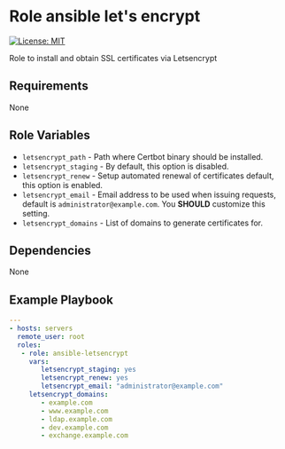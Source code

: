 Role ansible let's encrypt 
=========
[![License: MIT](https://img.shields.io/badge/License-MIT-yellow.svg)](https://opensource.org/licenses/MIT)

Role to install and obtain SSL certificates via Letsencrypt

Requirements
------------

None

Role Variables
--------------

- `letsencrypt_path` - Path where Certbot binary should be installed.
- `letsencrypt_staging` -  By default, this option is disabled.
- `letsencrypt_renew` - Setup automated renewal of certificates default, this option is enabled.
- `letsencrypt_email` - Email address to be used when issuing requests, default is `administrator@example.com`. You **SHOULD** customize this setting.
- `letsencrypt_domains` - List of domains to generate certificates for. 

Dependencies
------------

None

Example Playbook
----------------

```yaml
---
- hosts: servers
  remote_user: root
  roles:
   - role: ansible-letsencrypt
     vars:
        letsencrypt_staging: yes
        letsencrypt_renew: yes
        letsencrypt_email: "administrator@example.com"
     letsencrypt_domains:
        - example.com
        - www.example.com
        - ldap.example.com
        - dev.example.com
        - exchange.example.com
```

